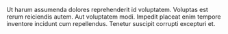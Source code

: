Ut harum assumenda dolores reprehenderit id voluptatem.
Voluptas est rerum reiciendis autem.
Aut voluptatem modi.
Impedit placeat enim tempore inventore incidunt cum repellendus.
Tenetur suscipit corrupti excepturi et.